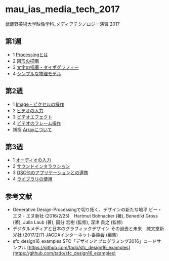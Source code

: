 # mau_ias_media_tech_2017

武蔵野美術大学映像学科_メディアテクノロジー演習 2017

## 第1週

 - 1 [Processingとは](https://github.com/moxuse/mau_ias_media_tech_2017/blob/master/w_01/1-1Processingとは.md)
 - 2 [図形の描画](https://github.com/moxuse/mau_ias_media_tech_2017/blob/master/w_01/1-2図形の描画.md)
 - 3 [文字の描画・タイポグラフィー](https://github.com/moxuse/mau_ias_media_tech_2017/blob/master/w_01/1-3文字の描画・タイポグラフィー.md)
 - 4 [シンプルな物理モデル](https://github.com/moxuse/mau_ias_media_tech_2017/blob/master/w_01/1-4シンプルな物理モデル.md)


## 第2週

 - 1 [Image・ピクセルの操作](https://github.com/moxuse/mau_ias_media_tech_2017/blob/master/w_02/2-1Image・ピクセルの操作.md)
 - 2 [ビテオの入力](https://github.com/moxuse/mau_ias_media_tech_2017/blob/master/w_02/2-2ビデオの入力.md)
 - 3 [ビテオエフェクト](https://github.com/moxuse/mau_ias_media_tech_2017/blob/master/w_02/2-3ビデオエフェクト.md)
 - 4 [ビテオのフレーム操作](https://github.com/moxuse/mau_ias_media_tech_2017/blob/master/w_02/2-4ビデオのフレーム操作.md)
 - 捕捉 [Arrayについて](https://github.com/moxuse/mau_ias_media_tech_2017/edit/master/README.md) 

## 第3週

 - 1 [オーディオの入力](https://github.com/moxuse/mau_ias_media_tech_2017/blob/master/w_03/3-1オーディオの入力.md)
 - 2 [サウンドインタラクション](https://github.com/moxuse/mau_ias_media_tech_2017/blob/master/w_03/3-2サウンドインタラクション.md)
 - 3 [OSC他のアプリケーションとの連携](https://github.com/moxuse/mau_ias_media_tech_2017/blob/master/w_03/3-3OSC他のアプリケーションとの連携.md)
 - 4 [ライブラリの使用](https://github.com/moxuse/mau_ias_media_tech_2017/blob/master/w_03/3-4ライブラリの使用.md)

 
##  参考文献

 - Generative Design-Processingで切り拓く、デザインの新たな地平 ビー・エヌ・エヌ新社 (2016/2/25)　Hartmut Bohnacker (著), Benedikt Gross (著), Julia Laub (著), 国分 宏樹 (監修), 深津 貴之 (監修)
 - デジタルメディアと日本のグラフィックデザイン その過去と未来　誠文堂新光社 (2017/2/7) JAGDAインターネット委員会 (編集)
 - sfc_design16_examples SFC「デザインとプログラミング2016」コードサンプル [https://github.com/tado/sfc_design16_examples](https://github.com/tado/sfc_design16_examples) 
 
